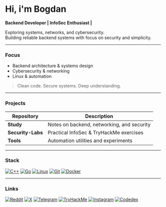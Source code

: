 # Hi, i'm Bogdan

**Backend Developer | InfoSec Enthusiast |**

Exploring systems, networks, and cybersecurity.  
Building reliable backend systems with focus on security and simplicity.

---

### Focus
- Backend architecture & systems design  
- Cybersecurity & networking  
- Linux & automation  

> Clean code. Secure systems. Deep understanding.

---

### Projects
| Repository | Description |
|-------------|-------------|
| **Study** | Notes on backend, networking, and security |
| **Security-Labs** | Practical InfoSec & TryHackMe exercises |
| **Tools** | Automation utilities and experiments |

---

### Stack
[![C++](https://img.shields.io/badge/C%2B%2B-000000?style=for-the-badge&logo=c%2B%2B&logoColor=ffffff)](https://isocpp.org/)
[![Go](https://img.shields.io/badge/Go-000000?style=for-the-badge&logo=go&logoColor=ffffff)](https://golang.org/)
[![Linux](https://img.shields.io/badge/Linux-000000?style=for-the-badge&logo=linux&logoColor=ffffff)](https://www.kernel.org/)
[![Git](https://img.shields.io/badge/Git-000000?style=for-the-badge&logo=git&logoColor=ffffff)](https://git-scm.com/)
[![Docker](https://img.shields.io/badge/Docker-000000?style=for-the-badge&logo=docker&logoColor=ffffff)](https://hub.docker.com/)

---

### Links
[![Reddit](https://img.shields.io/badge/Reddit-000000?style=for-the-badge&logo=reddit&logoColor=ffffff)](https://www.reddit.com/user/Rekonov)
[![X](https://img.shields.io/badge/X-000000?style=for-the-badge&logo=x&logoColor=ffffff)](https://x.com/Rekoonov)
[![Telegram](https://img.shields.io/badge/Telegram-000000?style=for-the-badge&logo=telegram&logoColor=ffffff)](https://t.me/rekoonov)
[![TryHackMe](https://img.shields.io/badge/TryHackMe-000000?style=for-the-badge&logo=tryhackme&logoColor=ffffff)](https://tryhackme.com/p/rekoonov)
[![Instagram](https://img.shields.io/badge/Instagram-000000?style=for-the-badge&logo=instagram&logoColor=ffffff)](https://www.instagram.com/rekoonov/)
[![Codedex](https://img.shields.io/badge/Codedex-000000?style=for-the-badge&logo=codedex&logoColor=ffffff)](https://www.codedex.io/@rekoonov)
